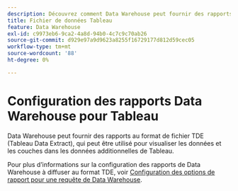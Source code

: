 ```yaml
---
description: Découvrez comment Data Warehouse peut fournir des rapports au format de fichier TDE (Tableau Data Extract). Vous pouvez envoyer ces informations par courrier électronique ou par FTP pour les envoyer à un site FTP.
title: Fichier de données Tableau
feature: Data Warehouse
exl-id: c9973eb6-9ca2-4a8d-94b0-4c7c9c70ab26
source-git-commit: d929e97a9d9623a8255f16729177d812d59cec05
workflow-type: tm+mt
source-wordcount: '88'
ht-degree: 0%

---
```


# Configuration des rapports Data Warehouse pour Tableau

Data Warehouse peut fournir des rapports au format de fichier TDE (Tableau Data Extract), qui peut être utilisé pour visualiser les données et les couches dans les données additionnelles de Tableau.

Pour plus d’informations sur la configuration des rapports de Data Warehouse à diffuser au format TDE, voir [Configuration des options de rapport pour une requête de Data Warehouse](/help/export/data-warehouse/create-request/dw-request-report-options.md).
